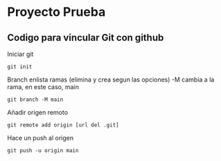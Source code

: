 # Proyecto Prueba
## Codigo para vincular Git con github


Iniciar git
~~~
git init
~~~

Branch enlista ramas (elimina y crea segun las opciones) -M cambia a la rama, en este caso, main
~~~
git branch -M main
~~~

Añadir origen remoto
~~~
git remote add origin [url del .git]
~~~

Hace un push al origen
~~~
git push -u origin main
~~~